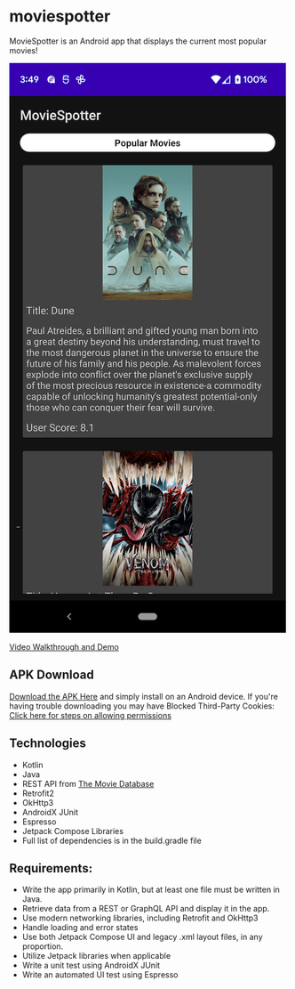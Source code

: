 # moviespotter

MovieSpotter is an Android app that displays the current most popular movies!

![screenshot](public/images/moviespotter_screenshot-resize.png)

[Video Walkthrough and Demo](https://www.youtube.com/watch?v=I44hxRAaM9Y)

## APK Download
[Download the APK Here](https://drive.google.com/drive/folders/1IRCjpgzMtE7eoJJ8_1QTZMqDV7G8eqqm?usp=sharing) and simply install on an Android device.
If you're having trouble downloading you may have Blocked Third-Party Cookies: [Click here for steps on allowing permissions](https://support.google.com/drive/answer/2423534?hl=en&co=GENIE.Platform%3DDesktop#zippy=%2Cblocked-third-party-cookies-can-prevent-drive-web-downloads)

## Technologies
* Kotlin
* Java
* REST API from [The Movie Database](https://developers.themoviedb.org/3/)
* Retrofit2
* OkHttp3
* AndroidX JUnit
* Espresso
* Jetpack Compose Libraries
* Full list of dependencies is in the build.gradle file


## Requirements:
* Write the app primarily in Kotlin, but at least one file must be written in Java.
* Retrieve data from a REST or GraphQL API and display it in the app.
* Use modern networking libraries, including Retrofit and OkHttp3
* Handle loading and error states
* Use both Jetpack Compose UI and legacy .xml layout files, in any proportion.
* Utilize Jetpack libraries when applicable
* Write a unit test using AndroidX JUnit
* Write an automated UI test using Espresso
